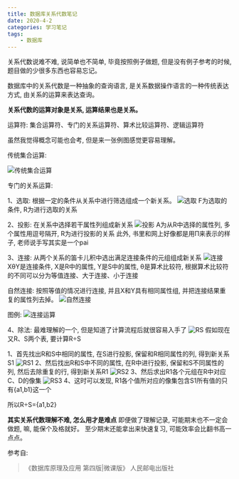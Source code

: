 ```yaml
---
title: 数据库关系代数笔记
date: 2020-4-2
categories: 学习笔记
tags:
    - 数据库
---
```


关系代数说难不难, 说简单也不简单, 毕竟按照例子做题, 但是没有例子参考的时候, 题目做的少很多东西也容易忘记。

数据库中的关系代数是一种抽象的查询语言, 是关系数据操作语言的一种传统表达方式, 由关系的运算来表达查询。

<!--more-->

**关系代数的运算对象是关系, 运算结果也是关系。**

运算符: 集合运算符、专门的关系运算符、算术比较运算符、逻辑运算符

虽然我觉得概念可能也会考, 但是来一张例图感觉更容易理解。

传统集合运算:

![传统集合运算](/images/数据库笔记/传统集合运算.png)

专门的关系运算:

1、选取: 根据一定的条件从关系中进行筛选组成一个新关系。
![选取](/images/数据库笔记/选取.png)
F为选取的条件, R为进行选取的关系

2、投影: 在关系中选择若干属性列组成新关系
![投影](/images/数据库笔记/投影.png)
A为从R中选择的属性列, 多个属性用逗号隔开, R为进行投影的关系
此外, 书里和网上好像都是用Π来表示的样子, 老师说手写其实是一个pai

3、连接: 从两个关系的笛卡儿积中选出满足连接条件的元组组成新关系
![连接](/images/数据库笔记/连接.png)
XθY是连接条件, X是R中的属性, Y是S中的属性, θ是算术比较符, 根据算术比较符的不同可以分为等值连接、大于连接、小于连接

自然连接: 按照等值的情况进行连接, 并且X和Y具有相同属性组, 并把连接结果重复的属性列去掉。
![自然连接](/images/数据库笔记/自然连接.png)

图例:
![连接运算](/images/数据库笔记/连接运算.png)

4、除法: 最难理解的一个, 但是知道了计算流程后就很容易入手了
![RS](/images/数据库笔记/RS.png)
假如现在又R、S两个表, 要计算R÷S

1、首先找出R和S中相同的属性, 在S进行投影, 保留和R相同属性的列, 得到新关系S1
![RS1](/images/数据库笔记/RS1.png)
2、然后找出R和S中不同的属性, 在R中进行投影, 保留和S不同属性的列, 然后去除重复的行, 得到新关系R1
![RS2](/images/数据库笔记/RS2.png)
3、然后求出R1各个元组在R中对应C、D的像集
![RS3](/images/数据库笔记/RS3.png)
4、这时可以发现, R1各个值所对应的像集包含S1所有值的只有{a1,b1}这一个

所以R÷S={a1,b2}

**其实关系代数理解不难, 怎么用才是难点**
即便做了理解记录, 可能期末也不一定会做题, 嘛, 能保个及格就好。
至少期末还能拿出来快速复习, 可能效率会比翻书高一点点。

参考自:
>《数据库原理及应用 第四版|微课版》 人民邮电出版社
